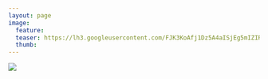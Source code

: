 ```yaml
---
layout: page
image:
  feature:
  teaser: https://lh3.googleusercontent.com/FJK3KoAfj1Dz5A4aISjEg5mIZIRVcXUXIPyY6I8mJmU=w245
  thumb:
---
```


![](https://lh3.googleusercontent.com/qhhJ4T0r6fnntr6xtdiNbgQRqViyI5xnJ13jtaeEzQ8=w800)

